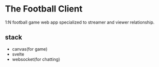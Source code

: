 # The Football Client

1:N football game web app specialized to streamer and viewer relationship.

## stack

- canvas(for game)
- svelte
- websocket(for chatting)
